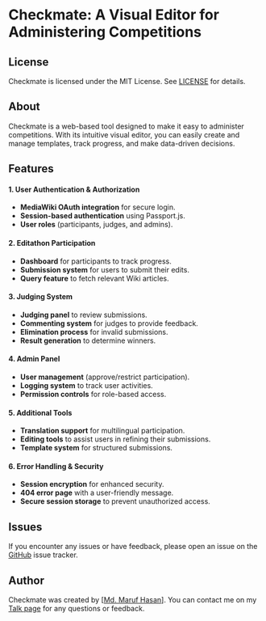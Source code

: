 # Checkmate: A Visual Editor for Administering Competitions

## License

Checkmate is licensed under the MIT License. See [LICENSE](LICENSE) for details.

## About

Checkmate is a web-based tool designed to make it easy to administer competitions. With its intuitive visual editor, you can easily create and manage templates, track progress, and make data-driven decisions.

## Features

#### **1. User Authentication & Authorization**

- **MediaWiki OAuth integration** for secure login.
- **Session-based authentication** using Passport.js.
- **User roles** (participants, judges, and admins).

#### **2. Editathon Participation**

- **Dashboard** for participants to track progress.
- **Submission system** for users to submit their edits.
- **Query feature** to fetch relevant Wiki articles.

#### **3. Judging System**

- **Judging panel** to review submissions.
- **Commenting system** for judges to provide feedback.
- **Elimination process** for invalid submissions.
- **Result generation** to determine winners.

#### **4. Admin Panel**

- **User management** (approve/restrict participation).
- **Logging system** to track user activities.
- **Permission controls** for role-based access.

#### **5. Additional Tools**

- **Translation support** for multilingual participation.
- **Editing tools** to assist users in refining their submissions.
- **Template system** for structured submissions.

#### **6. Error Handling & Security**

- **Session encryption** for enhanced security.
- **404 error page** with a user-friendly message.
- **Secure session storage** to prevent unauthorized access.

## Issues

If you encounter any issues or have feedback, please open an issue on the [GitHub](https://github.com/MarufHasan24/checkmate/issues) issue tracker.

## Author

Checkmate was created by [[Md. Maruf Hasan](https://bn.wikipedia.org/wiki/ব্যবহারকারী:Maruf)]. You can contact me on my [Talk page](https://meta.wikimedia.org/wiki/User_talk:Maruf) for any questions or feedback.

